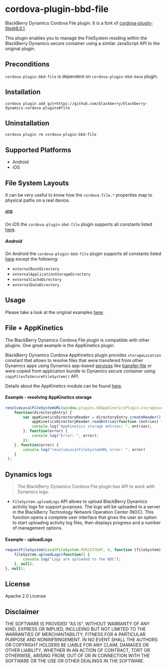 # cordova-plugin-bbd-file

BlackBerry Dynamics Cordova File plugin. It is a fork of [cordova-plugin-file@6.0.1](https://github.com/apache/cordova-plugin-file). 

This plugin enables you to manage the FileSystem residing within the BlackBerry Dynamics secure container using a similar JavaScript API to the original plugin.

## Preconditions
`cordova-plugin-bbd-file` is dependent on `cordova-plugin-bbd-base` plugin.

## Installation

`cordova plugin add git+https://github.com/blackberry/blackberry-dynamics-cordova-plugins#file`

## Uninstallation

`cordova plugin rm cordova-plugin-bbd-file`

## Supported Platforms

- Android
- iOS

## File System Layouts
It can be very useful to know how the `cordova.file.*` properties map to physical paths on a real device.

##### iOS 
On iOS the `cordova-plugin-bbd-file` plugin supports all constants listed [here](https://cordova.apache.org/docs/en/latest/reference/cordova-plugin-file/#ios-file-system-layout).

##### Android
On Android the `cordova-plugin-bbd-file` plugin supports all constants listed [here](https://cordova.apache.org/docs/en/latest/reference/cordova-plugin-file/#android-file-system-layout) except the following:
- `externalRootDirectory`
- `externalApplicationStorageDirectory`
- `externalCacheDirectory`
- `externalDataDirectory`

## Usage

Please take a look at the original examples [here](https://github.com/apache/cordova-plugin-file#sample-create-files-and-directories-write-read-and-append-files-).

## File + AppKinetics

The BlackBerry Dynamics Cordova File plugin is compatible with other plugins. One great example is the AppKinetics plugin.

BlackBerry Dynamics Cordova AppKinetics plugin provides `storageLocation` constant that allows to resolve files that were transfered from other Dynamics apps using Dynamics app-based [services](https://marketplace.blackberry.com/services) like [transfer-file](https://marketplace.blackberry.com/services/273065) or were copied from application bundle to Dynamics secure container using `copyFilesToSecureFileSystem()` API.

Details about the AppKinetics module can be found [here](https://developer.blackberry.com/devzone/files/blackberry-dynamics/cordova/GDAppKinetics.html).

#### Example - resolving AppKinetics storage
```javascript
resolveLocalFileSystemURL(window.plugins.GDAppKineticsPlugin.storageLocation,
    function(directoryEntry) {
        var appKineticsDirectoryReader = directoryEntry.createReader();
            appKineticsDirectoryReader.readEntries(function (entries) {
            console.log("AppKinetics storage entries: ", entries);
        }, function(error) {
            console.log("Error: ", error);
        });
    }, function(error) {
        console.log("resolveLocalFileSystemURL error: ", error)
    }
 );
```

## Dynamics logs
> The BlackBerry Dynamics Cordova File plugin has API to work with Dynamics logs.

- `FileSystem.uploadLogs` API allows to upload BlackBerry Dynamics activity logs for support purposes. The logs will be uploaded to a server in the BlackBerry Technology Network Operation Center (NOC). This function opens a complete user interface that gives the user an option to start uploading activity log files, then displays progress and a number of management options.

#### Example - uploadLogs

```javascript
requestFileSystem(LocalFileSystem.PERSISTENT, 0, function (fileSystem) {
    fileSystem.uploadLogs(function() {
        console.log("Logs are uploaded to the NOC");
    }, null);
}, null);
```

## License

Apache 2.0 License

## Disclaimer

THE SOFTWARE IS PROVIDED "AS IS", WITHOUT WARRANTY OF ANY KIND, EXPRESS OR IMPLIED, INCLUDING BUT NOT LIMITED TO THE WARRANTIES OF MERCHANTABILITY, FITNESS FOR A PARTICULAR PURPOSE AND NONINFRINGEMENT. IN NO EVENT SHALL THE AUTHORS OR COPYRIGHT HOLDERS BE LIABLE FOR ANY CLAIM, DAMAGES OR OTHER LIABILITY, WHETHER IN AN ACTION OF CONTRACT, TORT OR OTHERWISE, ARISING FROM, OUT OF OR IN CONNECTION WITH THE SOFTWARE OR THE USE OR OTHER DEALINGS IN THE SOFTWARE.
